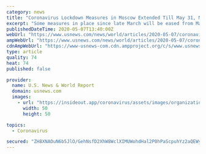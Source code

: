 ```yaml
---
category: news
title: "Coronavirus Lockdown Measures in Moscow Extended Till May 31, Mayor Says"
excerpt: "Some measures in place since late March will be eased from May 12, he said, including the return to work for industrial and construction companies. But Sobyanin added it was still too early to reopen sports facilities,"
publishedDateTime: 2020-05-07T13:40:00Z
webUrl: "https://www.usnews.com/news/world/articles/2020-05-07/coronavirus-lockdown-measures-in-moscow-extended-till-may-31-mayor-says"
ampWebUrl: "https://www.usnews.com/news/world/articles/2020-05-07/coronavirus-lockdown-measures-in-moscow-extended-till-may-31-mayor-says?context=amp"
cdnAmpWebUrl: "https://www-usnews-com.cdn.ampproject.org/c/s/www.usnews.com/news/world/articles/2020-05-07/coronavirus-lockdown-measures-in-moscow-extended-till-may-31-mayor-says?context=amp"
type: article
quality: 74
heat: 74
published: false

provider:
  name: U.S. News & World Report
  domain: usnews.com
  images:
    - url: "https://insideout.app/coronavirus/assets/images/organizations/usnews.com-50x50.jpg"
      width: 50
      height: 50

topics:
  - Coronavirus

secured: "ZH8XNAOuN6b5JlO/GehNsfD2XhW8WclXIMUWohdHal2P0hPaScpuhYz2aQEWynIuPfF3bj2OzOHAvlnwh1zJ0JePoPwmEMUcjgMGaG5FwlII6JJr6mQ0sx6VyOs9env6I5fKNGsrsNtpQjaj9OaSlbvhl932jaWdGneBaJGcmdDOgS+hQAuhb81e0duW1MXOzjrw0sM7o8vgOMszp4sfuEBZ9e1dptZgALzvf1XK1ZPHaosqZITJ19aFdy4Ylv+EteX71qQFtNl0idIW4E9ObVWV9mOv74mZDIS5fQUo5vxSQNMP6zUblttyAYap6/4IEhfWlGqgvA6103q8Vt4nDf15NfIghh4/X0QYchx3WoVhpEdl7F5TAKOmpEt1gTucl0F3XEbTpMbw28EwJ60OHLaDRT/3rj7wr2nVKfLdfHucncTTM48t3nLrH+ABDWVclfBOrYj5/BjnEwAhrtzS/eLw1zGAjBVjpxwrzqWIx/I=;JkhkaZEKcqT76VbxQ7FBVA=="
---
```


